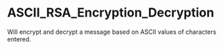 # ASCII_RSA_Encryption_Decryption
Will encrypt and decrypt a message based on ASCII values of characters entered.
